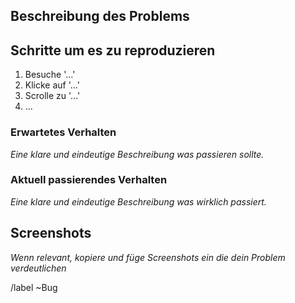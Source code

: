 ## Beschreibung des Problems

## Schritte um es zu reproduzieren

1. Besuche '...'
2. Klicke auf '...'
3. Scrolle zu '...'
4. ...

### Erwartetes Verhalten

_Eine klare und eindeutige Beschreibung was passieren sollte._

### Aktuell passierendes Verhalten

_Eine klare und eindeutige Beschreibung was wirklich passiert._

## Screenshots

_Wenn relevant, kopiere und füge Screenshots ein die dein Problem verdeutlichen_

/label ~Bug
